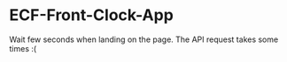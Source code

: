# ECF-Front-Clock-App


Wait few seconds when landing on the page. The API request takes some times :(
